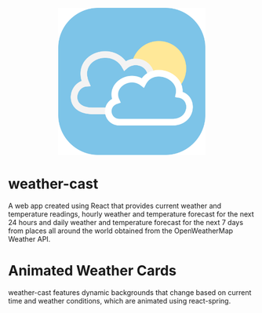  <p align="center">
  <img src="https://github.com/97gerome/weather-cast/blob/main/src/images/weather-cast%20app%20icon.svg" height="300px">
 </p>

# weather-cast
A web app created using React that provides current weather and temperature readings, hourly weather and temperature forecast for the next 24 hours and daily weather and temperature forecast for the next 7 days from places all around the world obtained from the OpenWeatherMap Weather API.

# Animated Weather Cards
weather-cast features dynamic backgrounds that change based on current time and weather conditions, which are animated using react-spring.
